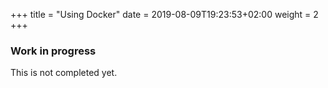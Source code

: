 +++
title = "Using Docker"
date = 2019-08-09T19:23:53+02:00
weight = 2
+++

### Work in progress

This is not completed yet.
